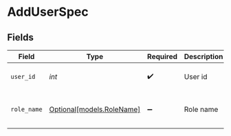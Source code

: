 # AddUserSpec


## Fields

| Field                                              | Type                                               | Required                                           | Description                                        | Example                                            |
| -------------------------------------------------- | -------------------------------------------------- | -------------------------------------------------- | -------------------------------------------------- | -------------------------------------------------- |
| `user_id`                                          | *int*                                              | :heavy_check_mark:                                 | User id                                            | {<br/>"value": 1<br/>}                             |
| `role_name`                                        | [Optional[models.RoleName]](../models/rolename.md) | :heavy_minus_sign:                                 | Role name                                          | {<br/>"value": "project_admin"<br/>}               |